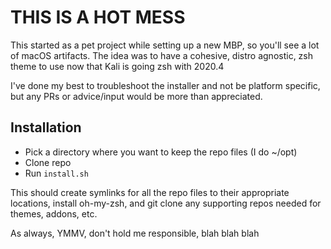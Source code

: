 # THIS IS A HOT MESS

This started as a pet project while setting up a new MBP, so you'll see a lot of macOS artifacts. The idea was to have a cohesive, distro agnostic, zsh theme to use now that Kali is going zsh with 2020.4

I've done my best to troubleshoot the installer and not be platform specific, but any PRs or advice/input would be more than appreciated.

## Installation

+ Pick a directory where you want to keep the repo files (I do ~/opt)
+ Clone repo
+ Run `install.sh`

This should create symlinks for all the repo files to their appropriate locations, install oh-my-zsh, and git clone any supporting repos needed for themes, addons, etc.

As always, YMMV, don't hold me responsible, blah blah blah
